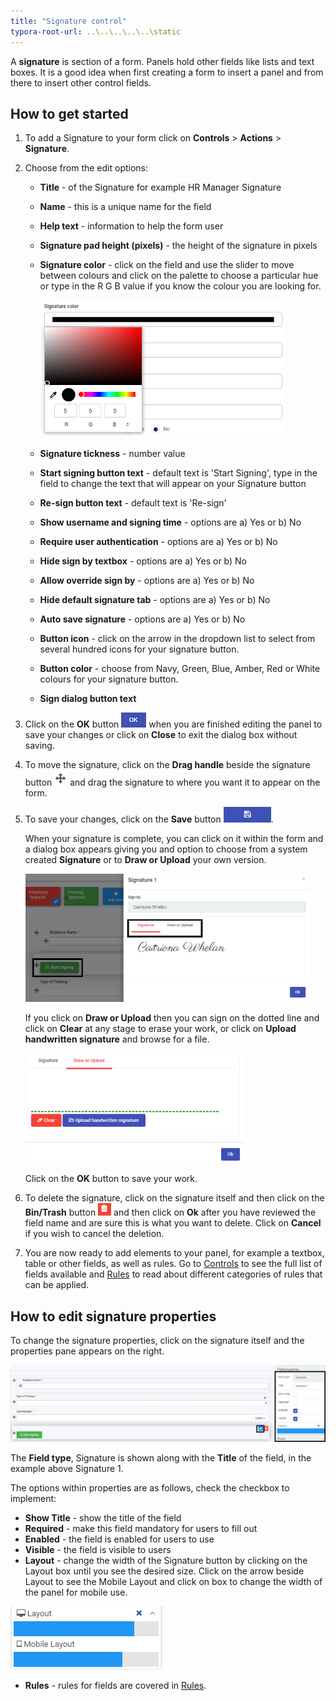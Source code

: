 ```yaml
---
title: "Signature control"
typora-root-url: ..\..\..\..\..\static
---
```


A **signature** is section of a form. Panels hold other fields like lists and text boxes. It is a good idea when first creating a form to insert a panel and from there to insert other control fields.

 

## How to get started

1. To add a Signature to your form click on **Controls** > **Actions** > **Signature**.

2. Choose from the edit options:

   - **Title** - of the Signature for example HR Manager Signature

   - **Name** - this is a unique name for the field

   - **Help text** - information to help the form user

   - **Signature pad height (pixels)** - the height of the signature in pixels

   - **Signature color** - click on the field and use the slider to move between colours and click on the palette to choose a particular hue or type in the R G B value if you know the colour you are looking for.

     <img src="/images/sigcolor.png" alt="Signature colour" style="zoom:67%;" />

   - **Signature tickness** - number value

   - **Start signing button text** - default text is 'Start Signing', type in the field to change the text that will appear on your Signature button

   - **Re-sign button text** - default text is 'Re-sign'

   - **Show username and signing time** - options are a) Yes or b) No

   - **Require user authentication** - options are a) Yes or b) No

   - **Hide sign by textbox** - options are a) Yes or b) No

   - **Allow override sign by** - options are a) Yes or b) No

   - **Hide default signature tab** - options are a) Yes or b) No

   - **Auto save signature** - options are a) Yes or b) No

   - **Button icon** - click on the arrow in the dropdown list to select from several hundred icons for your signature button.

   - **Button color** - choose from Navy, Green, Blue, Amber, Red or White colours for your signature button.

   - **Sign dialog button text** 

4. Click on the **OK** button ![OK button](/images/ok.png) when you are finished editing the panel to save your changes or click on **Close** to exit the dialog box without saving.

4. To move the signature, click on the **Drag handle** beside the signature button  ![Move button](/images/move.png) and drag the signature to where you want it to appear on the form.

5. To save your changes, click on the **Save** button ![Save button](/images/saveprocess.png).

   When your signature is complete, you can click on it within the form and a dialog box appears giving you and option to choose from a system created **Signature** or to **Draw or Upload** your own version.

   <img src="/images/sigdecision.png" alt="Signature format" style="zoom:50%;" />

   If you click on **Draw or Upload** then you can sign on the dotted line and click on **Clear** at any stage to erase your work, or click on **Upload handwritten signature** and browse for a file. 

   <img src="/images/sigupload.png" alt="Signature upload" style="zoom:60%;" />

   Click on the **OK** button to save your work.

7. To delete the signature, click on the signature itself and then click on the **Bin/Trash** button ![Bin or Trash icon](images\binicon.png) and then click on **Ok** after you have reviewed the field name and are sure this is what you want to delete. Click on **Cancel** if you wish to cancel the deletion.

8. You are now ready to add elements to your panel, for example a textbox, table or other fields, as well as rules. Go to [Controls](fields/README.md) to see the full list of fields available and [Rules](rules/README.md) to read about different categories of rules that can be applied.

   


## How to edit signature properties

To change the signature properties, click on the signature itself and the properties pane appears on the right.

<img src="/images/sigproperties.png" alt="Signature properties" style="zoom:60%;" />

The **Field type**, Signature is shown along with the **Title** of the field, in the example above Signature 1.

The options within properties are as follows, check the checkbox to implement:

- **Show Title** - show the title of the field
- **Required** - make this field mandatory for users to fill out
- **Enabled** - the field is enabled for users to use
- **Visible** - the field is visible to users
- **Layout** - change the width of the Signature button by clicking on the Layout box until you see the desired size. Click on the arrow beside Layout to see the Mobile Layout and click on box to change the width of the panel for mobile use.

![Changing text box width](/images/textboxsize.png)

- **Rules** - rules for fields are covered in [Rules](/docs/platform/rules/). 